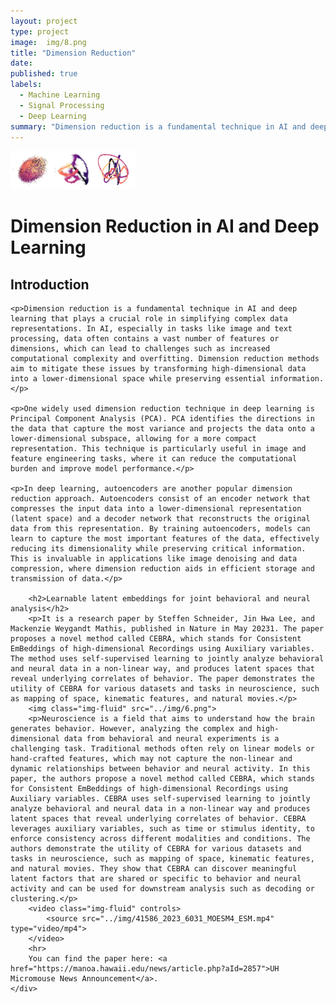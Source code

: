 ```yaml
---
layout: project
type: project
image:  img/8.png
title: "Dimension Reduction"
date: 
published: true
labels:
  - Machine Learning
  - Signal Processing
  - Deep Learning
summary: "Dimension reduction is a fundamental technique in AI and deep learning that plays a crucial role in simplifying complex data representations."
---
```

<html>
<head>
    <title>Dimension Reduction in AI and Deep Learning</title>
</head>
<body>
  <div class="text-center p-4">
  <img width="200px" src="../img/5.png" class="img-thumbnail" >
</div>

<h1>Dimension Reduction in AI and Deep Learning</h1>
    <div class="container">
        <h2>Introduction</h2>
 
    <p>Dimension reduction is a fundamental technique in AI and deep learning that plays a crucial role in simplifying complex data representations. In AI, especially in tasks like image and text processing, data often contains a vast number of features or dimensions, which can lead to challenges such as increased computational complexity and overfitting. Dimension reduction methods aim to mitigate these issues by transforming high-dimensional data into a lower-dimensional space while preserving essential information.</p>

    <p>One widely used dimension reduction technique in deep learning is Principal Component Analysis (PCA). PCA identifies the directions in the data that capture the most variance and projects the data onto a lower-dimensional subspace, allowing for a more compact representation. This technique is particularly useful in image and feature engineering tasks, where it can reduce the computational burden and improve model performance.</p>

    <p>In deep learning, autoencoders are another popular dimension reduction approach. Autoencoders consist of an encoder network that compresses the input data into a lower-dimensional representation (latent space) and a decoder network that reconstructs the original data from this representation. By training autoencoders, models can learn to capture the most important features of the data, effectively reducing its dimensionality while preserving critical information. This is invaluable in applications like image denoising and data compression, where dimension reduction aids in efficient storage and transmission of data.</p>
        
        <h2>Learnable latent embeddings for joint behavioral and neural analysis</h2>
        <p>It is a research paper by Steffen Schneider, Jin Hwa Lee, and Mackenzie Weygandt Mathis, published in Nature in May 20231. The paper proposes a novel method called CEBRA, which stands for Consistent EmBeddings of high-dimensional Recordings using Auxiliary variables. The method uses self-supervised learning to jointly analyze behavioral and neural data in a non-linear way, and produces latent spaces that reveal underlying correlates of behavior. The paper demonstrates the utility of CEBRA for various datasets and tasks in neuroscience, such as mapping of space, kinematic features, and natural movies.</p>
        <img class="img-fluid" src="../img/6.png">
        <p>Neuroscience is a field that aims to understand how the brain generates behavior. However, analyzing the complex and high-dimensional data from behavioral and neural experiments is a challenging task. Traditional methods often rely on linear models or hand-crafted features, which may not capture the non-linear and dynamic relationships between behavior and neural activity. In this paper, the authors propose a novel method called CEBRA, which stands for Consistent EmBeddings of high-dimensional Recordings using Auxiliary variables. CEBRA uses self-supervised learning to jointly analyze behavioral and neural data in a non-linear way and produces latent spaces that reveal underlying correlates of behavior. CEBRA leverages auxiliary variables, such as time or stimulus identity, to enforce consistency across different modalities and conditions. The authors demonstrate the utility of CEBRA for various datasets and tasks in neuroscience, such as mapping of space, kinematic features, and natural movies. They show that CEBRA can discover meaningful latent factors that are shared or specific to behavior and neural activity and can be used for downstream analysis such as decoding or clustering.</p>
        <video class="img-fluid" controls>
            <source src="../img/41586_2023_6031_MOESM4_ESM.mp4" type="video/mp4">
        </video>
        <hr>
        You can find the paper here: <a href="https://manoa.hawaii.edu/news/article.php?aId=2857">UH Micromouse News Announcement</a>.
    </div>
</body>
</html>
